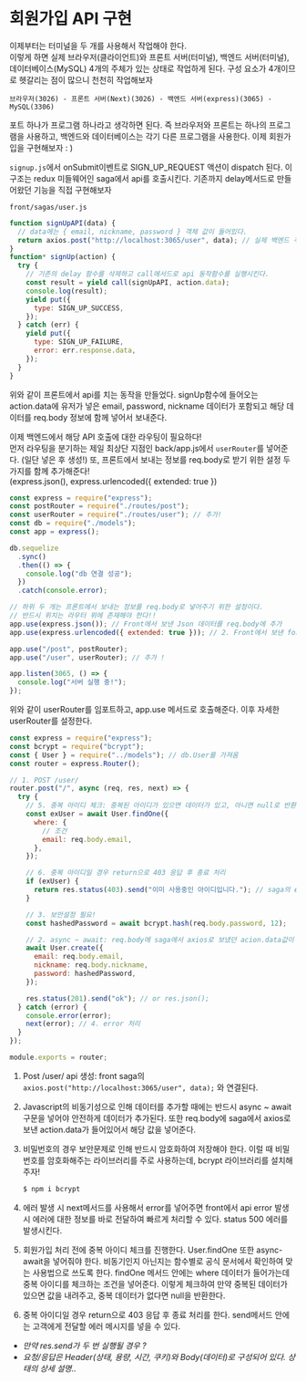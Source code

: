 ﻿# 회원가입 API 구현

이제부터는 터미널을 두 개를 사용해서 작업해야 한다.  
이렇게 하면 실제 브라우저(클라이언트)와 프론트 서버(터미널), 백엔드 서버(터미널), 데이터베이스(MySQL) 4개의 주체가 있는 상태로 작업하게 된다. 구성 요소가 4개이므로 헷갈리는 점이 많으니 천천히 작업해보자

```
브라우저(3026) - 프론트 서버(Next)(3026) - 백엔드 서버(express)(3065) - MySQL(3306)
```

포트 하나가 프로그램 하나라고 생각하면 된다. 즉 브라우저와 프론트는 하나의 프로그램을 사용하고, 백엔드와 데이터베이스는 각기 다른 프로그램을 사용한다. 이제 회원가입을 구현해보자 : )

`signup.js`에서 onSubmit이벤트로 SIGN_UP_REQUEST 액션이 dispatch 된다. 이 구조는 redux 미들웨어인 saga에서 api를 호출시킨다. 기존까지 delay메서드로 만들어왔던 기능을 직접 구현해보자

`front/sagas/user.js`

```jsx
function signUpAPI(data) {
  // data에는 { email, nickname, password } 객체 값이 들어있다.
  return axios.post("http://localhost:3065/user", data); // 실제 백엔드 주소를 넣어준다.
}
function* signUp(action) {
  try {
    // 기존의 delay 함수를 삭제하고 call메서드로 api 동작함수를 실행시킨다.
    const result = yield call(signUpAPI, action.data);
    console.log(result);
    yield put({
      type: SIGN_UP_SUCCESS,
    });
  } catch (err) {
    yield put({
      type: SIGN_UP_FAILURE,
      error: err.response.data,
    });
  }
}
```

위와 같이 프론트에서 api를 치는 동작을 만들었다. signUp함수에 들어오는 action.data에 유저가 넣은 email, password, nickname 데이터가 포함되고 해당 데이터를 req.body 정보에 함께 넣어서 보내준다.

이제 백엔드에서 해당 API 호출에 대한 라우팅이 필요하다!  
먼저 라우팅을 분기하는 제일 최상단 지점인 back/app.js에서 `userRouter`를 넣어준다. (일단 넣은 후 생성!)
또, 프론트에서 보내는 정보를 req.body로 받기 위한 설정 두가지를 함께 추가해준다!  
(express.json(), express.urlencoded({ extended: true })

```jsx
const express = require("express");
const postRouter = require("./routes/post");
const userRouter = require("./routes/user"); // 추가!
const db = require("./models");
const app = express();

db.sequelize
  .sync()
  .then(() => {
    console.log("db 연결 성공");
  })
  .catch(console.error);

// 하위 두 개는 프론트에서 보내는 정보를 req.body로 넣어주기 위한 설정이다.
// 반드시 위치는 라우터 위에 존재해야 한다!!
app.use(express.json()); // Front에서 보낸 Json 데이터를 req.body에 추가
app.use(express.urlencoded({ extended: true })); // 2. Front에서 보낸 form.submit 데이터를 req.body에 추가

app.use("/post", postRouter);
app.use("/user", userRouter); // 추가 !

app.listen(3065, () => {
  console.log("서버 실행 중!");
});
```

위와 같이 userRouter를 임포트하고, app.use 메서드로 호출해준다. 이후 자세한 userRouter를 설정한다.

```jsx
const express = require("express");
const bcrypt = require("bcrypt");
const { User } = require("../models"); // db.User를 가져옴
const router = express.Router();

// 1. POST /user/
router.post("/", async (req, res, next) => {
  try {
    // 5. 중복 아이디 체크: 중복된 아이디가 있으면 데이터가 있고, 아니면 null로 반환
    const exUser = await User.findOne({
      where: {
        // 조건
        email: req.body.email,
      },
    });

    // 6. 중복 아이디일 경우 return으로 403 응답 후 종료 처리
    if (exUser) {
      return res.status(403).send("이미 사용중인 아이디입니다."); // saga의 error.response.data에 text가 담김
    }

    // 3. 보안설정 필요!
    const hashedPassword = await bcrypt.hash(req.body.password, 12);

    // 2. async ~ await: req.body에 saga에서 axios로 보냈던 acion.data값이 들어있다.
    await User.create({
      email: req.body.email,
      nickname: req.body.nickname,
      password: hashedPassword,
    });

    res.status(201).send("ok"); // or res.json();
  } catch (error) {
    console.error(error);
    next(error); // 4. error 처리
  }
});

module.exports = router;
```

1. Post /user/ api 생성: front saga의 `axios.post("http://localhost:3065/user", data);` 와 연결된다.
2. Javascript의 비동기성으로 인해 데이터를 추가할 때에는 반드시 async ~ await 구문을 넣어야 안전하게 데이터가 추가된다. 또한 req.body에 saga에서 axios로 보낸 action.data가 들어있어서 해당 값을 넣어준다.
3. 비밀번호의 경우 보안문제로 인해 반드시 암호화하여 저장해야 한다. 이럴 때 비밀번호를 암호화해주는 라이브러리를 주로 사용하는데, bcrypt 라이브러리를 설치해주자!

   ```bash
   $ npm i bcrypt
   ```

4. 에러 발생 시 next메서드를 사용해서 error를 넣어주면 front에서 api error 발생 시 에러에 대한 정보를 바로 전달하여 빠르게 처리할 수 있다. status 500 에러를 발생시킨다.
5. 회원가입 처리 전에 중복 아이디 체크를 진행한다. User.findOne 또한 async-await을 넣어줘야 한다. 비동기인지 아닌지는 함수별로 공식 문서에서 확인하여 맞는 사용법으로 쓰도록 한다. findOne 메서드 안에는 where 데이터가 들어가는데 중복 아이디를 체크하는 조건을 넣어준다. 이렇게 체크하여 만약 중복된 데이터가 있으면 값을 내려주고, 중복 데이터가 없다면 null을 반환한다.
6. 중복 아이디일 경우 return으로 403 응답 후 종료 처리를 한다. send메서드 안에는 고객에게 전달할 에러 메시지를 넣을 수 있다.

- _만약 res.send가 두 번 실행될 경우 ?_
- _요청/응답은 Header(상태, 용량, 시간, 쿠키)와 Body(데이터)로 구성되어 있다. 상태의 상세 설명.._
